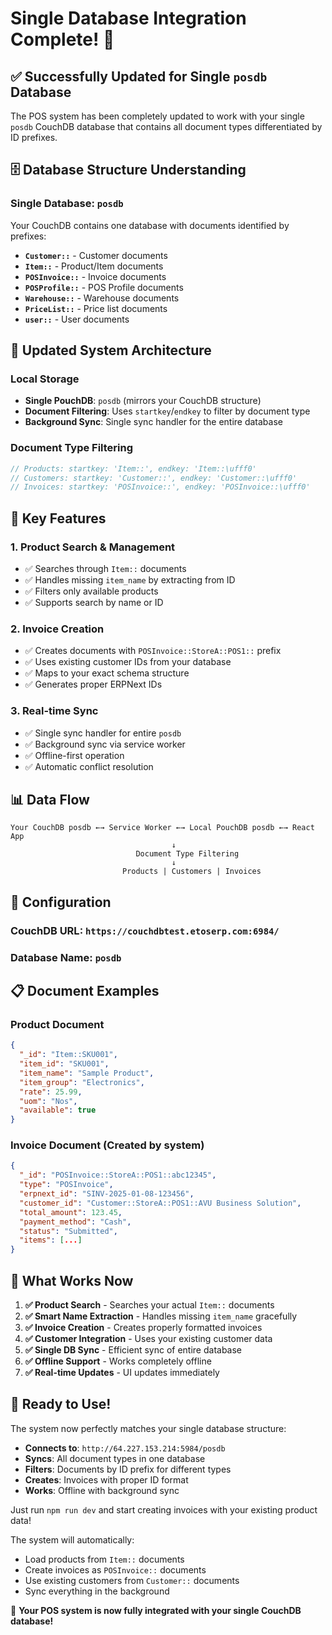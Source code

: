 # Single Database Integration Complete! 🎉

## ✅ **Successfully Updated for Single `posdb` Database**

The POS system has been completely updated to work with your single `posdb` CouchDB database that contains all document types differentiated by ID prefixes.

## 🗄️ **Database Structure Understanding**

### **Single Database**: `posdb`
Your CouchDB contains one database with documents identified by prefixes:

- **`Customer::`** - Customer documents
- **`Item::`** - Product/Item documents  
- **`POSInvoice::`** - Invoice documents
- **`POSProfile::`** - POS Profile documents
- **`Warehouse::`** - Warehouse documents
- **`PriceList::`** - Price list documents
- **`user::`** - User documents

## 🔄 **Updated System Architecture**

### **Local Storage**
- **Single PouchDB**: `posdb` (mirrors your CouchDB structure)
- **Document Filtering**: Uses `startkey`/`endkey` to filter by document type
- **Background Sync**: Single sync handler for the entire database

### **Document Type Filtering**
```javascript
// Products: startkey: 'Item::', endkey: 'Item::\ufff0'
// Customers: startkey: 'Customer::', endkey: 'Customer::\ufff0'  
// Invoices: startkey: 'POSInvoice::', endkey: 'POSInvoice::\ufff0'
```

## 🚀 **Key Features**

### 1. **Product Search & Management**
- ✅ Searches through `Item::` documents
- ✅ Handles missing `item_name` by extracting from ID
- ✅ Filters only available products
- ✅ Supports search by name or ID

### 2. **Invoice Creation**
- ✅ Creates documents with `POSInvoice::StoreA::POS1::` prefix
- ✅ Uses existing customer IDs from your database
- ✅ Maps to your exact schema structure
- ✅ Generates proper ERPNext IDs

### 3. **Real-time Sync**
- ✅ Single sync handler for entire `posdb`
- ✅ Background sync via service worker
- ✅ Offline-first operation
- ✅ Automatic conflict resolution

## 📊 **Data Flow**

```
Your CouchDB posdb ←→ Service Worker ←→ Local PouchDB posdb ←→ React App
                                    ↓
                            Document Type Filtering
                                    ↓
                         Products | Customers | Invoices
```

## 🔧 **Configuration**

### **CouchDB URL**: `https://couchdbtest.etoserp.com:6984/`
### **Database Name**: `posdb`

## 📋 **Document Examples**

### **Product Document**
```json
{
  "_id": "Item::SKU001",
  "item_id": "SKU001", 
  "item_name": "Sample Product",
  "item_group": "Electronics",
  "rate": 25.99,
  "uom": "Nos",
  "available": true
}
```

### **Invoice Document** (Created by system)
```json
{
  "_id": "POSInvoice::StoreA::POS1::abc12345",
  "type": "POSInvoice",
  "erpnext_id": "SINV-2025-01-08-123456",
  "customer_id": "Customer::StoreA::POS1::AVU Business Solution",
  "total_amount": 123.45,
  "payment_method": "Cash",
  "status": "Submitted",
  "items": [...]
}
```

## 🎯 **What Works Now**

1. **✅ Product Search** - Searches your actual `Item::` documents
2. **✅ Smart Name Extraction** - Handles missing `item_name` gracefully  
3. **✅ Invoice Creation** - Creates properly formatted invoices
4. **✅ Customer Integration** - Uses your existing customer data
5. **✅ Single DB Sync** - Efficient sync of entire database
6. **✅ Offline Support** - Works completely offline
7. **✅ Real-time Updates** - UI updates immediately

## 🚀 **Ready to Use!**

The system now perfectly matches your single database structure:

- **Connects to**: `http://64.227.153.214:5984/posdb`
- **Syncs**: All document types in one database
- **Filters**: Documents by ID prefix for different types
- **Creates**: Invoices with proper ID format
- **Works**: Offline with background sync

Just run `npm run dev` and start creating invoices with your existing product data! 

The system will automatically:
- Load products from `Item::` documents
- Create invoices as `POSInvoice::` documents  
- Use existing customers from `Customer::` documents
- Sync everything in the background

🎉 **Your POS system is now fully integrated with your single CouchDB database!** 